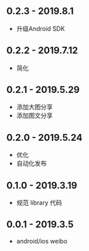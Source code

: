 ## 0.2.3 - 2019.8.1

* 升级Android SDK

## 0.2.2 - 2019.7.12

* 简化

## 0.2.1 - 2019.5.29

* 添加大图分享
* 添加图文分享

## 0.2.0 - 2019.5.24

* 优化
* 自动化发布

## 0.1.0 - 2019.3.19

* 规范 library 代码

## 0.0.1 - 2019.3.5

* android/ios weibo
